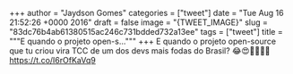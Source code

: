 
+++
author = "Jaydson Gomes"
categories = ["tweet"]
date = "Tue Aug 16 21:52:26 +0000 2016"
draft = false
image = "{TWEET_IMAGE}"
slug = "83dc76b4ab61380515ac246c731bdded732a13ee"
tags = ["tweet"]
title = """E quando o projeto open-s..."""
+++
E quando o projeto open-source que tu criou vira TCC de um dos devs mais fodas do Brasil? 😂😍👏👏👊👊 https://t.co/I6rOfKaVq9
